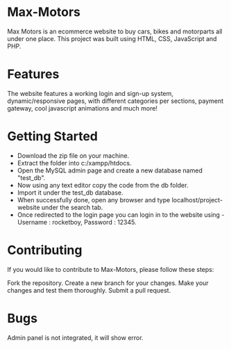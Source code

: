 # Max-Motors
Max Motors is an ecommerce website to buy cars, bikes and motorparts all under one place. This project was built using HTML, CSS, JavaScript and PHP.
# Features
The website features a working login and sign-up system, dynamic/responsive pages, with different categories per sections, payment gateway, cool javascript animations and much more!
# Getting Started
- Download the zip file on your machine.
- Extract the folder into c:/xampp/htdocs.
- Open the MySQL admin page and create a new database named "test_db".
- Now using any text editor copy the code from the db folder.
- Import it under the test_db database.
- When successfully done, open any browser and type localhost/project-website under the search tab.
- Once redirected to the login page you can login in to the website using - Username : rocketboy, Password : 12345.
# Contributing
If you would like to contribute to Max-Motors, please follow these steps:

Fork the repository. Create a new branch for your changes. Make your changes and test them thoroughly. Submit a pull request.
# Bugs
Admin panel is not integrated, it will show error.
  
